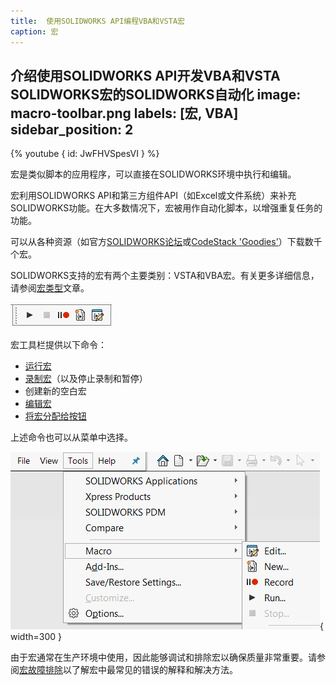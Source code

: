 ```yaml
---
title:  使用SOLIDWORKS API编程VBA和VSTA宏
caption: 宏
---
```

 介绍使用SOLIDWORKS API开发VBA和VSTA SOLIDWORKS宏的SOLIDWORKS自动化
image: macro-toolbar.png
labels: [宏, VBA]
sidebar_position: 2
---
{% youtube { id: JwFHVSpesVI } %}

宏是类似脚本的应用程序，可以直接在SOLIDWORKS环境中执行和编辑。

宏利用SOLIDWORKS API和第三方组件API（如Excel或文件系统）来补充SOLIDWORKS功能。在大多数情况下，宏被用作自动化脚本，以增强重复任务的功能。

可以从各种资源（如官方[SOLIDWORKS论坛](https://forum.solidworks.com/community/api)或[CodeStack 'Goodies'](/docs/codestack/solidworks-tools)）下载数千个宏。

SOLIDWORKS支持的宏有两个主要类别：VSTA和VBA宏。有关更多详细信息，请参阅[宏类型](/docs/codestack/solidworks-api/getting-started/macros/types)文章。

![宏工具栏](macro-toolbar.png)

宏工具栏提供以下命令：

* [运行宏](/docs/codestack/solidworks-api/getting-started/macros/run/)
* [录制宏](/docs/codestack/solidworks-api/getting-started/macros/recording/)（以及停止录制和暂停）
* 创建新的空白宏
* [编辑宏](/docs/codestack/solidworks-api/getting-started/macros/edit/)
* [将宏分配给按钮](/docs/codestack/solidworks-api/getting-started/macros/macro-buttons/)

上述命令也可以从菜单中选择。

![宏菜单](tools-macro-menu.png){ width=300 }

由于宏通常在生产环境中使用，因此能够调试和排除宏以确保质量非常重要。请参阅[宏故障排除](/docs/codestack/solidworks-api/troubleshooting/macros/)以了解宏中最常见的错误的解释和解决方法。